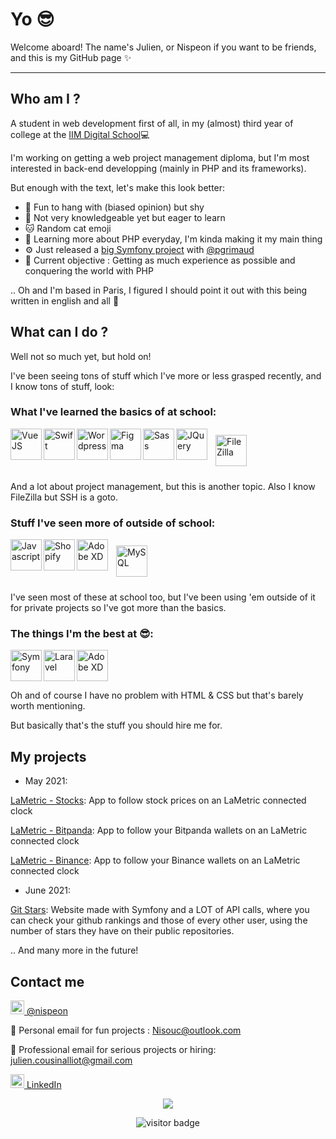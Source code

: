 # Yo 😎 

Welcome aboard! The name's Julien, or Nispeon if you want to be friends, and this is my GitHub page ✨

---
## Who am I ?

A student in web development first of all, in my (almost) third year of college at the [IIM Digital School](https://www.iim.fr)💻

I'm working on getting a web project management diploma, but I'm most interested in back-end developping (mainly in PHP and its frameworks).

But enough with the text, let's make this look better:

- 👯 Fun to hang with (biased opinion) but shy
- 🍃 Not very knowledgeable yet but eager to learn
- 🐱 Random cat emoji
- 🌱 Learning more about PHP everyday, I'm kinda making it my main thing
- ⚙ Just released a [big Symfony project](https://github.com/pgrimaud/git-stars) with [@pgrimaud](https://github.com/pgrimaud)
- 📍 Current objective : Getting as much experience as possible and conquering the world with PHP

..
Oh and I'm based in Paris, I figured I should point it out with this being written in english and all 👃


## What can I do ?

Well not so much yet, but hold on! 

I've been seeing tons of stuff which I've more or less grasped recently, and I know tons of stuff, look:

### What I've learned the basics of at school:
<img src="https://user-images.githubusercontent.com/37938250/120556236-82e2ab00-c3fc-11eb-9629-8f149613ca09.png" alt="VueJS" align="left" height="50"><img src="https://user-images.githubusercontent.com/37938250/120556625-06040100-c3fd-11eb-8701-8ccff601b109.jpg" alt="Swift" align="left" height="50"><img src="https://user-images.githubusercontent.com/37938250/120556765-3d72ad80-c3fd-11eb-8cbd-e6906c8fa806.png" alt="Wordpress" align="left" height="50"><img src="https://user-images.githubusercontent.com/37938250/120556937-8165b280-c3fd-11eb-8de3-8cabb34641f8.jpg" alt="Figma" align="left" height="50"><img src="https://user-images.githubusercontent.com/37938250/120557319-051f9f00-c3fe-11eb-97d3-72163ebf776c.png" alt="Sass" align="left" height="50"><img src="https://user-images.githubusercontent.com/37938250/120557376-18cb0580-c3fe-11eb-84d2-ef510cd541aa.png" alt="JQuery" align="left" height="50"><img src="https://user-images.githubusercontent.com/37938250/120557404-241e3100-c3fe-11eb-88fd-b7d45597cc51.png" alt="FileZilla" style="margin:10px" height="50">

And a lot about project management, but this is another topic.
Also I know FileZilla but SSH is a goto.

### Stuff I've seen more of outside of school:
<img src="https://user-images.githubusercontent.com/37938250/120557894-e53cab00-c3fe-11eb-8fbb-23e5d85414f0.png" alt="Javascript" align="left" height="50"><img src="https://user-images.githubusercontent.com/37938250/120558029-203ede80-c3ff-11eb-96f0-586f1b452063.png" alt="Shopify" align="left" height="50"><img src="https://user-images.githubusercontent.com/37938250/120556978-89bded80-c3fd-11eb-812e-8868f1213ceb.png" alt="Adobe XD" align="left" height="50"><img src="https://user-images.githubusercontent.com/37938250/120559211-ecfd4f00-c400-11eb-8f88-38c2c914e817.png" alt="MySQL" style="margin:10px" height="50">

I've seen most of these at school too, but I've been using 'em outside of it for private projects so I've got more than the basics.

### The things I'm the best at 😎:
<img src="https://user-images.githubusercontent.com/37938250/120558538-e91cfd00-c3ff-11eb-9eff-b00f4281ef68.jpg" alt="Symfony" align="left" height="50"><img src="https://user-images.githubusercontent.com/37938250/120558576-f89c4600-c3ff-11eb-918d-30e2ab27bd01.png" alt="Laravel" align="left" height="50"><img src="https://user-images.githubusercontent.com/37938250/120558940-7bbd9c00-c400-11eb-9d86-5bc7d30b622a.png" alt="Adobe XD" height="50">

Oh and of course I have no problem with HTML & CSS but that's barely worth mentioning.

But basically that's the stuff you should hire me for.


## My projects

- May 2021: 

[LaMetric - Stocks](https://github.com/pgrimaud/lametric-stocks): App to follow stock prices on an LaMetric connected clock

[LaMetric - Bitpanda](https://github.com/pgrimaud/lametric-bitpanda): App to follow your Bitpanda wallets on an LaMetric connected clock 

[LaMetric - Binance](https://github.com/pgrimaud/lametric-binance): App to follow your Binance wallets on an LaMetric connected clock 

- June 2021: 

[Git Stars](https://github.com/pgrimaud/git-stars): Website made with Symfony and a LOT of API calls, where you can check your github rankings and those of every other user, using the number of stars they have on their public repositories.

.. And many more in the future!


## Contact me

<img alt="codeSTACKr | Twitter" width="22px" src="https://cdn.jsdelivr.net/npm/simple-icons@v3/icons/twitter.svg" />[ @nispeon](https://twitter.com/nispeon)

📧  Personal email for fun projects : Nisouc@outlook.com

📧  Professional email for serious projects or hiring: julien.cousinalliot@gmail.com

<img  alt="codeSTACKr | LinkedIn" width="22px" src="https://cdn.jsdelivr.net/npm/simple-icons@v3/icons/linkedin.svg" />[ LinkedIn](https://www.linkedin.com/in/julien-cousin-alliot/)


<p align="center">
  <img src="https://git-stars.com/share/embed/nispeon.svg">
</p>
  
<p align="center">
  <img src="https://visitor-badge.glitch.me/badge?page_id=nispeon.nispeon" alt="visitor badge"/>
</p>
